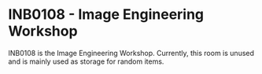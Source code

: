 # INB0108 - Image Engineering Workshop

INB0108 is the Image Engineering Workshop. Currently, this room is unused and is mainly used as storage for random items.